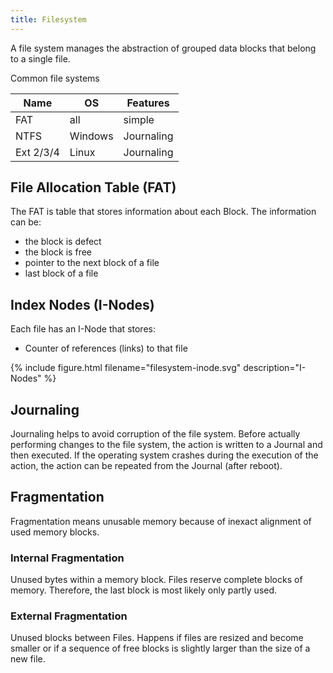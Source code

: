 ```yaml
---
title: Filesystem
---
```


A file system manages the abstraction of grouped data blocks that belong to a single file.

Common file systems

| Name | OS | Features |
|---|---|---|
| FAT | all | simple |
| NTFS | Windows | Journaling |
| Ext 2/3/4 | Linux | Journaling |



## File Allocation Table (FAT)
The FAT is table that stores information about each Block. The information can be: 
* the block is defect 
* the block is free
* pointer to the next block of a file
* last block of a file



## Index Nodes (I-Nodes)
Each file has an I-Node that stores:
* Counter of references (links) to that file

{% include figure.html filename="filesystem-inode.svg" description="I-Nodes" %}



## Journaling
Journaling helps to avoid corruption of the file system.
Before actually performing changes to the file system, the action is written to a Journal and then executed. If the operating system crashes during the execution of the action, the action can be repeated from the Journal (after reboot).


## Fragmentation
Fragmentation means unusable memory because of inexact alignment of used memory blocks.

### Internal Fragmentation
Unused bytes within a memory block. Files reserve complete blocks of memory. Therefore, the last block is most likely only partly used.

### External Fragmentation
Unused blocks between Files. Happens if files are resized and become smaller or if a sequence of free blocks is slightly larger than the size of a new file.
